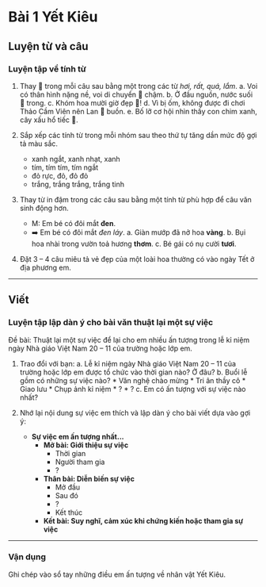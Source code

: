 # Bài 1 Yết Kiêu

## Luyện từ và câu

### Luyện tập về tính từ

1.  Thay 🌸 trong mỗi câu sau bằng một trong các từ *hơi, rất, quá, lắm*.
    a. Voi có thân hình nặng nề, voi di chuyển 🌸 chậm.
    b. Ở đầu nguồn, nước suối 🌸 trong.
    c. Khóm hoa mười giờ đẹp 🌸!
    d. Vì bị ốm, không được đi chơi Thảo Cầm Viên nên Lan 🌸 buồn.
    e. Bố lỡ cơ hội nhìn thấy con chim xanh, cây xấu hổ tiếc 🌸.

2.  Sắp xếp các tính từ trong mỗi nhóm sau theo thứ tự tăng dần mức độ gợi tả màu sắc.
    *   xanh ngắt, xanh nhạt, xanh
    *   tím, tím tím, tím ngắt
    *   đỏ rực, đỏ, đỏ đỏ
    *   trắng, trắng trắng, trắng tinh

3.  Thay từ in đậm trong các câu sau bằng một tính từ phù hợp để câu văn sinh động hơn.
    *   M: Em bé có đôi mắt **đen**.
    *   ➡️ Em bé có đôi mắt *đen láy*.
    a. Giàn mướp đã nở hoa **vàng**.
    b. Bụi hoa nhài trong vườn toả hương **thơm**.
    c. Bé gái có nụ cười **tươi**.

4.  Đặt 3 – 4 câu miêu tả vẻ đẹp của một loài hoa thường có vào ngày Tết ở địa phương em.

---

## Viết

### Luyện tập lập dàn ý cho bài văn thuật lại một sự việc

Đề bài: Thuật lại một sự việc để lại cho em nhiều ấn tượng trong lễ kỉ niệm ngày Nhà giáo Việt Nam 20 – 11 của trường hoặc lớp em.

1.  Trao đổi với bạn:
    a. Lễ kỉ niệm ngày Nhà giáo Việt Nam 20 – 11 của trường hoặc lớp em được tổ chức vào thời gian nào? Ở đâu?
    b. Buổi lễ gồm có những sự việc nào?
        *   Văn nghệ chào mừng
        *   Tri ân thầy cô
        *   Giao lưu
        *   Chụp ảnh kỉ niệm
        *   ?
        *   ?
    c. Em có ấn tượng với sự việc nào nhất?

2.  Nhớ lại nội dung sự việc em thích và lập dàn ý cho bài viết dựa vào gợi ý:
    *   **Sự việc em ấn tượng nhất...**
        *   **Mở bài: Giới thiệu sự việc**
            *   Thời gian
            *   Người tham gia
            *   ?
        *   **Thân bài: Diễn biến sự việc**
            *   Mở đầu
            *   Sau đó
            *   ?
            *   Kết thúc
        *   **Kết bài: Suy nghĩ, cảm xúc khi chứng kiến hoặc tham gia sự việc**

---

### Vận dụng

Ghi chép vào sổ tay những điều em ấn tượng về nhân vật Yết Kiêu.
